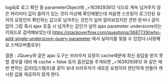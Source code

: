 log4j로 로그 확인 중 parameterObject에 _=1639293812 식으로 계속 넘겨주지 않은 파리미터 값이 들어가 있는 것이 이상해 확인해봤는데 
처음엔 스프링이 로그인된 유저의 요청인지 확인하는 값으로 넘겨주는 것인가 싶어 알아보았지만
관련 문서나 글이 없어 그럼 혹시 ajax 호출 시 넘겨주는 값인가 싶어 ajax parameter underscore라는 키워드로 검색해보았는데 
https://stackoverflow.com/questions/3687729/who-add-single-underscore-query-parameter 에서 실마리를 찾을 수 있었다.(사랑해요 스택오버플로우)

결론 :
JQuery와 같은 ajax 도구는 브라우저 요청이 cache때문에 최신 응답을 받지 못할 경우를 대비 해
cache = false 등의 옵션값을 주게되면 _=1639293812 와 같은 매번 변하는 값(타임스탬프)을 같이 보내 브라우저가 새로운 요청이라 판단하게 만들어 
캐시된 값을 제공하지 않게 한다.
